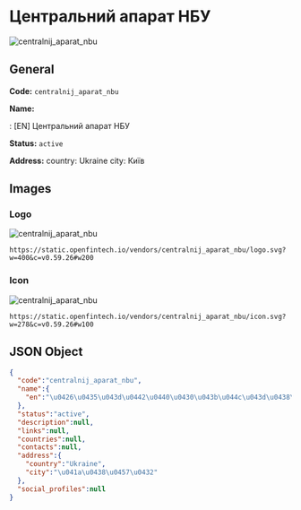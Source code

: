 
# Центральний апарат НБУ 
![centralnij_aparat_nbu](https://static.openfintech.io/vendors/centralnij_aparat_nbu/logo.svg?w=400&c=v0.59.26#w200)  

## General 
 
**Code:** `centralnij_aparat_nbu` 
 
**Name:** 
 
:	[EN] Центральний апарат НБУ 
 
**Status:** `active` 
 
**Address:** 
country: Ukraine 
city: Київ 

## Images 

### Logo 
 
![centralnij_aparat_nbu](https://static.openfintech.io/vendors/centralnij_aparat_nbu/logo.svg?w=400&c=v0.59.26#w200)  

```
https://static.openfintech.io/vendors/centralnij_aparat_nbu/logo.svg?w=400&c=v0.59.26#w200
```  

### Icon 
 
![centralnij_aparat_nbu](https://static.openfintech.io/vendors/centralnij_aparat_nbu/icon.svg?w=278&c=v0.59.26#w100)  

```
https://static.openfintech.io/vendors/centralnij_aparat_nbu/icon.svg?w=278&c=v0.59.26#w100
```  

## JSON Object 

```json
{
  "code":"centralnij_aparat_nbu",
  "name":{
    "en":"\u0426\u0435\u043d\u0442\u0440\u0430\u043b\u044c\u043d\u0438\u0439 \u0430\u043f\u0430\u0440\u0430\u0442 \u041d\u0411\u0423"
  },
  "status":"active",
  "description":null,
  "links":null,
  "countries":null,
  "contacts":null,
  "address":{
    "country":"Ukraine",
    "city":"\u041a\u0438\u0457\u0432"
  },
  "social_profiles":null
}
```  
